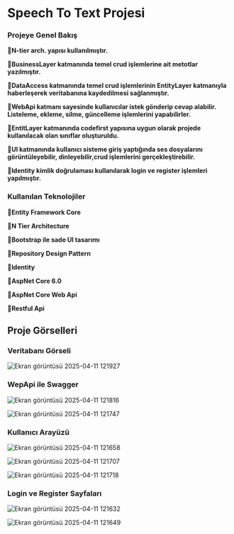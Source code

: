 # **Speech To Text Projesi** 

### **Projeye Genel Bakış** 

**🔺N-tier arch. yapısı kullanılmıştır.** 

**🔺BusinessLayer katmanında temel crud işlemlerine ait metotlar yazılmıştır.**

**🔺DataAccess katmanında temel crud işlemlerinin EntityLayer katmanıyla haberleşerek veritabanına kaydedilmesi sağlanmıştır.** 

**🔺WebApi katmanı sayesinde kullanıcılar istek gönderip cevap alabilir. Listeleme, ekleme, silme, güncelleme işlemlerini yapabilirler.**

**🔺EntitLayer katmanında codefirst yapısına uygun olarak projede kullanılacak olan sınıflar oluşturuldu.**

**🔺UI katmanında kullanıcı sisteme giriş yaptığında ses dosyalarını görüntüleyebilir, dinleyebilir,crud işlemlerini gerçekleştirebilir.**

**🔺Identity kimlik doğrulaması kullanılarak login ve register işlemleri yapılmıştır.**

### **Kullanılan Teknolojiler**

**🔺Entity Framework Core**

**🔺N Tier Architecture**

**🔺Bootstrap ile sade UI tasarımı**

**🔺Repository Design Pattern**

**🔺Identity**

**🔺AspNet Core 6.0**

**🔺AspNet Core Web Api**

**🔺Restful Api**

## **Proje Görselleri**

### **Veritabanı Görseli**

![Ekran görüntüsü 2025-04-11 121927](https://github.com/user-attachments/assets/a43d585c-c8bb-4fb1-a400-db2d2a32c2c1)

### **WepApi ile Swagger**

![Ekran görüntüsü 2025-04-11 121816](https://github.com/user-attachments/assets/a5e134ec-0bd3-4d78-9c0b-5d216775f523)

![Ekran görüntüsü 2025-04-11 121747](https://github.com/user-attachments/assets/4bd96e4e-6fae-4e68-9d99-0c4a2809ad11)

### **Kullanıcı Arayüzü**

![Ekran görüntüsü 2025-04-11 121658](https://github.com/user-attachments/assets/73cd3263-f5c3-44c2-9c20-4eedd9e18b1e)

![Ekran görüntüsü 2025-04-11 121707](https://github.com/user-attachments/assets/f863d9d7-fbcf-460c-b690-4e67b524a3fb)

![Ekran görüntüsü 2025-04-11 121718](https://github.com/user-attachments/assets/ddb78fef-8990-4042-aab8-ae197192fea5)

### **Login ve Register Sayfaları**

![Ekran görüntüsü 2025-04-11 121632](https://github.com/user-attachments/assets/e4f59776-dbfb-42a1-b73e-65cf10a990b4)

![Ekran görüntüsü 2025-04-11 121649](https://github.com/user-attachments/assets/978e0438-bd62-4e86-ba7b-95c5b7906253)

